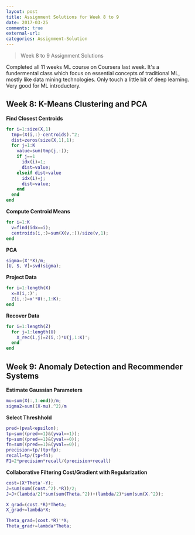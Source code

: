 ```yaml
---
layout: post
title: Assignment Solutions for Week 8 to 9
date: 2017-03-25
comments: true
external-url:
categories: Assignment-Solution
---
```


> Week 8 to 9 Assignment Solutions

Completed all 11 weeks ML course on Coursera last week. It's a fundermental class which focus on essential concepts of traditional ML, mostly like data mining technologies. Only touch a little bit of deep learning. Very good for ML introductory.

## Week 8: K-Means Clustering and PCA
**Find Closest Centroids**

```matlab
for i=1:size(X,1)
  tmp=(X(i,:)-centroids).^2;
  dist=zeros(size(X,1),1);
  for j=1:K
    value=sum(tmp(j,:));
    if j==1
      idx(i)=1;
      dist=value;
    elseif dist>value
      idx(i)=j;
      dist=value;
    end
  end  
end
```

**Compute Centroid Means**
```matlab
for i=1:K
  v=find(idx==i);
  centroids(i,:)=sum(X(v,:))/size(v,1);
end
```

**PCA**
```matlab
sigma=(X'*X)/m;
[U, S, V]=svd(sigma);
```

**Project Data**
```matlab
for i=1:length(X)
  x=X(i,:)';
  Z(i,:)=x'*U(:,1:K);
end
```

**Recover Data**
```matlab
for i=1:length(Z)
  for j=1:length(U)
    X_rec(i,j)=Z(i,:)*U(j,1:K)';
  end
end
```

## Week 9: Anomaly Detection and Recommender Systems
**Estimate Gaussian Parameters**
```matlab
mu=sum(X(:,1:end))/m;
sigma2=sum((X-mu).^2)/m
```

**Select Threshhold**
```matlab
pred=(pval<epsilon);
tp=sum((pred==1)&(yval==1));
fp=sum((pred==1)&(yval==0));
fn=sum((pred==1)&(yval==0));
precision=tp/(tp+fp);
recall=tp/(tp+fn);
F1=2*precision*recall/(precision+recall)
```

**Collaborative Filtering Cost/Gradient with Regularization**
```matlab
cost=(X*Theta'-Y);
J=sum(sum((cost.^2).*R))/2;
J=J+(lambda/2)*sum(sum(Theta.^2))+(lambda/2)*sum(sum(X.^2));

X_grad=(cost.*R)*Theta;
X_grad+=lambda*X;

Theta_grad=(cost.*R)'*X;
Theta_grad+=lambda*Theta;
```
